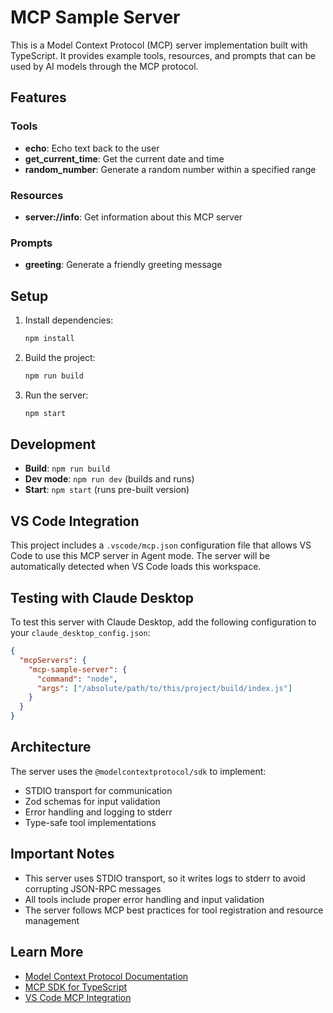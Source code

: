 # MCP Sample Server

This is a Model Context Protocol (MCP) server implementation built with TypeScript. It provides example tools, resources, and prompts that can be used by AI models through the MCP protocol.

## Features

### Tools
- **echo**: Echo text back to the user
- **get_current_time**: Get the current date and time
- **random_number**: Generate a random number within a specified range

### Resources
- **server://info**: Get information about this MCP server

### Prompts
- **greeting**: Generate a friendly greeting message

## Setup

1. Install dependencies:
   ```bash
   npm install
   ```

2. Build the project:
   ```bash
   npm run build
   ```

3. Run the server:
   ```bash
   npm start
   ```

## Development

- **Build**: `npm run build`
- **Dev mode**: `npm run dev` (builds and runs)
- **Start**: `npm start` (runs pre-built version)

## VS Code Integration

This project includes a `.vscode/mcp.json` configuration file that allows VS Code to use this MCP server in Agent mode. The server will be automatically detected when VS Code loads this workspace.

## Testing with Claude Desktop

To test this server with Claude Desktop, add the following configuration to your `claude_desktop_config.json`:

```json
{
  "mcpServers": {
    "mcp-sample-server": {
      "command": "node",
      "args": ["/absolute/path/to/this/project/build/index.js"]
    }
  }
}
```

## Architecture

The server uses the `@modelcontextprotocol/sdk` to implement:
- STDIO transport for communication
- Zod schemas for input validation
- Error handling and logging to stderr
- Type-safe tool implementations

## Important Notes

- This server uses STDIO transport, so it writes logs to stderr to avoid corrupting JSON-RPC messages
- All tools include proper error handling and input validation
- The server follows MCP best practices for tool registration and resource management

## Learn More

- [Model Context Protocol Documentation](https://modelcontextprotocol.io/)
- [MCP SDK for TypeScript](https://github.com/modelcontextprotocol/typescript-sdk)
- [VS Code MCP Integration](https://code.visualstudio.com/docs/copilot/chat/mcp-servers)
